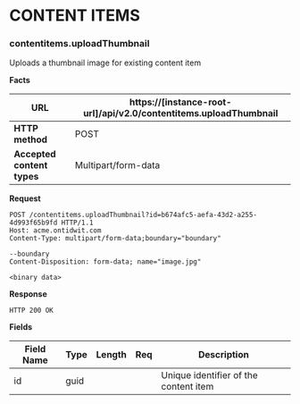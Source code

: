 ﻿**CONTENT ITEMS**
=================

### contentitems.uploadThumbnail

Uploads a thumbnail image for existing content item

**Facts**

| **URL**                    | https://[instance-root-url]/api/v2.0/contentitems.uploadThumbnail |
|----------------------------|---------------------|
| **HTTP method**            | POST                |
| **Accepted content types** | Multipart/form-data |

**Request**

```text
POST /contentitems.uploadThumbnail?id=b674afc5-aefa-43d2-a255-4d993f65b9fd HTTP/1.1
Host: acme.ontidwit.com
Content-Type: multipart/form-data;boundary="boundary"

--boundary
Content-Disposition: form-data; name="image.jpg"

<binary data>

```

**Response**

```text
HTTP 200 OK
```


**Fields**

| **Field Name** | **Type** | **Length** | **Req** | **Description**                       |
|----------------|----------|------------|---------|---------------------------------------|
| id             | guid     |            |         | Unique identifier of the content item |

